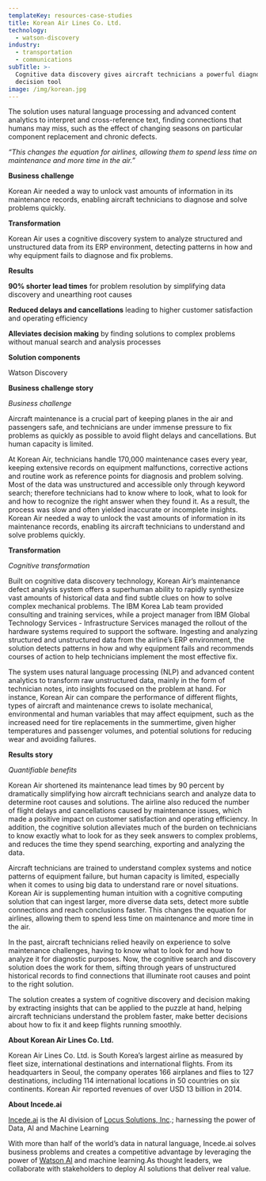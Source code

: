 ```yaml
---
templateKey: resources-case-studies
title: Korean Air Lines Co. Ltd.
technology:
  - watson-discovery
industry:
  - transportation
  - communications
subTitle: >-
  Cognitive data discovery gives aircraft technicians a powerful diagnostic and
  decision tool
image: /img/korean.jpg
---
```

The solution uses natural language processing and advanced content analytics to interpret and cross-reference text, finding connections that humans may miss, such as the effect of changing seasons on particular component replacement and chronic defects.

*“This changes the equation for airlines, allowing them to spend less time on maintenance and more time in the air.”*



**Business challenge**

Korean Air needed a way to unlock vast amounts of information in its maintenance records, enabling aircraft technicians to diagnose and solve problems quickly.



**Transformation**

Korean Air uses a cognitive discovery system to analyze structured and unstructured data from its ERP environment, detecting patterns in how and why equipment fails to diagnose and fix problems.



**Results**

**90% shorter lead times** for problem resolution by simplifying data discovery and unearthing root causes

**Reduced delays and cancellations** leading to higher customer satisfaction and operating efficiency

**Alleviates decision making** by finding solutions to complex problems without manual search and analysis processes



**Solution components**

Watson Discovery





**Business challenge story**

*Business challenge*

Aircraft maintenance is a crucial part of keeping planes in the air and passengers safe, and technicians are under immense pressure to fix problems as quickly as possible to avoid flight delays and cancellations. But human capacity is limited.

At Korean Air, technicians handle 170,000 maintenance cases every year, keeping extensive records on equipment malfunctions, corrective actions and routine work as reference points for diagnosis and problem solving. Most of the data was unstructured and accessible only through keyword search; therefore technicians had to know where to look, what to look for and how to recognize the right answer when they found it. As a result, the process was slow and often yielded inaccurate or incomplete insights. Korean Air needed a way to unlock the vast amounts of information in its maintenance records, enabling its aircraft technicians to understand and solve problems quickly.



**Transformation**

*Cognitive transformation*

Built on cognitive data discovery technology, Korean Air’s maintenance defect analysis system offers a superhuman ability to rapidly synthesize vast amounts of historical data and find subtle clues on how to solve complex mechanical problems. The IBM Korea Lab team provided consulting and training services, while a project manager from IBM Global Technology Services - Infrastructure Services managed the rollout of the hardware systems required to support the software. Ingesting and analyzing structured and unstructured data from the airline’s ERP environment, the solution detects patterns in how and why equipment fails and recommends courses of action to help technicians implement the most effective fix.

The system uses natural language processing (NLP) and advanced content analytics to transform raw unstructured data, mainly in the form of technician notes, into insights focused on the problem at hand. For instance, Korean Air can compare the performance of different flights, types of aircraft and maintenance crews to isolate mechanical, environmental and human variables that may affect equipment, such as the increased need for tire replacements in the summertime, given higher temperatures and passenger volumes, and potential solutions for reducing wear and avoiding failures.



**Results story**

*Quantifiable benefits*

Korean Air shortened its maintenance lead times by 90 percent by dramatically simplifying how aircraft technicians search and analyze data to determine root causes and solutions. The airline also reduced the number of flight delays and cancellations caused by maintenance issues, which made a positive impact on customer satisfaction and operating efficiency. In addition, the cognitive solution alleviates much of the burden on technicians to know exactly what to look for as they seek answers to complex problems, and reduces the time they spend searching, exporting and analyzing the data.



Aircraft technicians are trained to understand complex systems and notice patterns of equipment failure, but human capacity is limited, especially when it comes to using big data to understand rare or novel situations. Korean Air is supplementing human intuition with a cognitive computing solution that can ingest larger, more diverse data sets, detect more subtle connections and reach conclusions faster. This changes the equation for airlines, allowing them to spend less time on maintenance and more time in the air.



In the past, aircraft technicians relied heavily on experience to solve maintenance challenges, having to know what to look for and how to analyze it for diagnostic purposes. Now, the cognitive search and discovery solution does the work for them, sifting through years of unstructured historical records to find connections that illuminate root causes and point to the right solution.



The solution creates a system of cognitive discovery and decision making by extracting insights that can be applied to the puzzle at hand, helping aircraft technicians understand the problem faster, make better decisions about how to fix it and keep flights running smoothly.



**About Korean Air Lines Co. Ltd.**

Korean Air Lines Co. Ltd. is South Korea’s largest airline as measured by fleet size, international destinations and international flights. From its headquarters in Seoul, the company operates 166 airplanes and flies to 127 destinations, including 114 international locations in 50 countries on six continents. Korean Air reported revenues of over USD 13 billion in 2014.



**About Incede.ai**

[Incede.ai](https://www.incede.ai) is the AI division of [Locus Solutions, Inc](http://www.locussolutions.com).; harnessing the power of Data, AI and Machine Learning



With more than half of the world’s data in natural language, Incede.ai solves business problems and creates a competitive advantage by leveraging the power of [Watson AI](https://www.ibm.com/watson) and machine learning.As thought leaders, we collaborate with stakeholders to deploy AI solutions that deliver real value.
